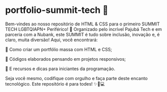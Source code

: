 # portfolio-summit-tech 🌈
Bem-vindes ao nosso repositório de HTML & CSS para o primeiro SUMMIT TECH LGBTQIAPN+ Periférico! 🚀
Organizado pelo incrível Pajubá Tech e em parceria com a Nubank, este SUMMIT é tudo sobre inclusão, inovação e, é claro, muita diversão!
Aqui, você encontrará:

🔮 Como criar um portfólio massa com HTML e CSS;

🏰 Códigos elaborados pensando em projetos responsivos;

💫 E recursos e dicas para iniciantes da programação.

Seja você mesmo, codifique com orgulho e faça parte deste encanto tecnológico. Este repositório é para todes! ✨🌈💻
